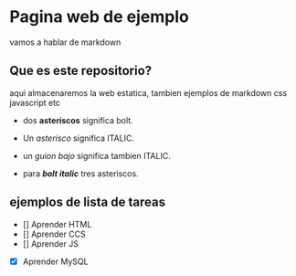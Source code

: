 # Pagina web de ejemplo

vamos a hablar de markdown

## Que es este repositorio?

aqui almacenaremos la web estatica, tambien ejemplos de markdown css javascript etc

- dos **asteriscos** significa bolt.

- Un *asterisco* significa ITALIC.

- un _guion bajo_ significa tambien ITALIC.

- para ***bolt italic*** tres asteriscos.


## ejemplos de lista de tareas

- [] Aprender HTML
- [] Aprender CCS
- [] Aprender JS
- [x] Aprender MySQL